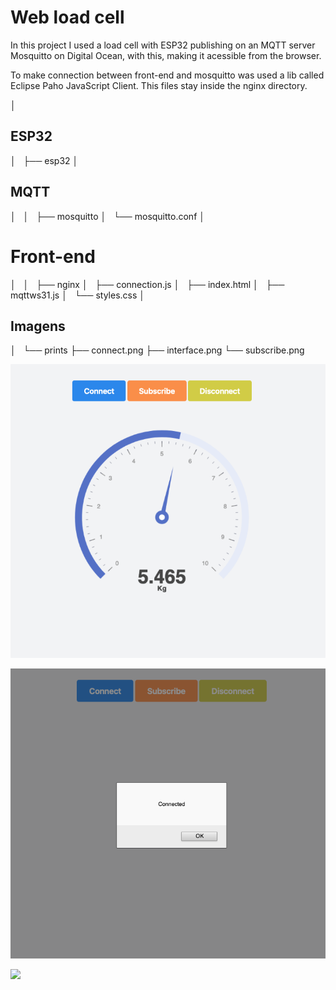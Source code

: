 # Web load cell

In this project I used a load cell with ESP32 publishing on an MQTT server Mosquitto on Digital Ocean, with this, making it acessible from the browser.

To make connection between front-end and mosquitto was used a lib called Eclipse Paho JavaScript Client. This files stay inside the nginx directory.

│   
## ESP32
│   
├── esp32
│   
## MQTT   
│   
│   
├── mosquitto
│   └── mosquitto.conf
│   
# Front-end 
│   
│   
├── nginx
│   ├── connection.js
│   ├── index.html
│   ├── mqttws31.js
│   └── styles.css
│   
## Imagens  
│   
└── prints
    ├── connect.png
    ├── interface.png
    └── subscribe.png

![](prints/interface.png)

![](prints/connect.png)

![](prints/subscrible.png)


